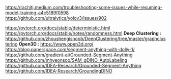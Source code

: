 https://rachitj.medium.com/troubleshooting-some-issues-while-resuming-model-training-a4c5189f0598
https://github.com/ultralytics/yolov3/issues/902

https://pytorch.org/docs/stable/deterministic.html
https://pytorch.org/docs/stable/notes/randomness.html
**Deep Clustering :** https://github.com/zhoushengisnoob/DeepClustering/tree/master/graphclustering
**Open3D :** https://www.open3d.org/
https://blog.paperspace.com/segment-anything-with-dolly-1/
https://github.com/gradient-ai/Grounded-Segment-Anything
https://github.com/mhyeonsoo/SAM_gDINO_AutoLabeling
https://github.com/IDEA-Research/Grounded-Segment-Anything
https://github.com/IDEA-Research/GroundingDINO